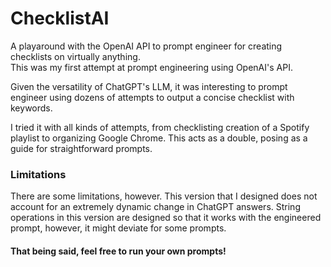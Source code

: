# ChecklistAI
A playaround with the OpenAI API to prompt engineer for creating checklists on virtually anything.<br>
This was my first attempt at prompt engineering using OpenAI's API. <br>
<p>Given the versatility of ChatGPT's LLM, it was interesting to prompt engineer using dozens of attempts to output a concise checklist with keywords.</p>
<p>I tried it with all kinds of attempts, from checklisting creation of a Spotify playlist to organizing Google Chrome. This acts as a double, posing as a guide for straightforward prompts.</p>
<h3> Limitations </h3>
<p>There are some limitations, however. This version that I designed does not account for an extremely dynamic change in ChatGPT answers. String operations in this version are designed so that it works with the engineered prompt, however, it might deviate for some prompts.</p>

<h4>That being said, feel free to run your own prompts!</h4>
